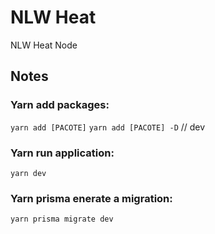 # NLW Heat
NLW Heat Node

## Notes
### Yarn add packages:
`yarn add [PACOTE]`
`yarn add [PACOTE] -D` // dev

### Yarn run application:
`yarn dev`

### Yarn prisma enerate a migration:
`yarn prisma migrate dev`
